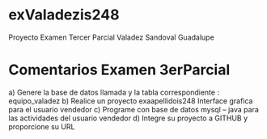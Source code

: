 # exValadezis248
Proyecto Examen Tercer Parcial Valadez Sandoval Guadalupe

# Comentarios Examen 3erParcial
a)	Genere la base de datos llamada y la tabla correspondiente : equipo_valadez
b)	Realice un proyecto  exaapellidois248 Interface grafica para el usuario vendedor
c)	Programe con base de datos mysql – java  para las actividades del usuario vendedor
d)	Integre su proyecto a GITHUB y proporcione su URL

